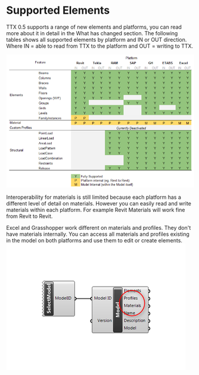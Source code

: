 # Supported Elements
TTX 0.5 supports a range of new elements and platforms, you can read more about it in detail in the What has changed section. The following tables shows all supported elements by platform and IN or OUT direction. Where IN = able to read from TTX to the platform and OUT = writing to TTX.

![](images/FeatureMatrix.png)

Interoperability for materials is still limited because each platform has a different level of detail on materials.  However you can easily read and write materials within each platform. For example Revit Materials will work fine from Revit to Revit.

Excel and Grasshopper work different on materials and profiles. They don't have materials internally. You can access all materials and profiles existing in the model on both platforms and use them to edit or create elements.
![](images/GHMaterialsAndProfiles.png)